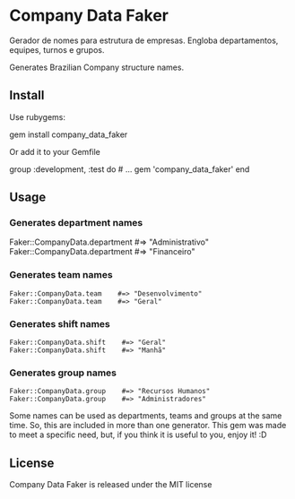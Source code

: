 # Company Data Faker

Gerador de nomes para estrutura de empresas. Engloba departamentos, equipes, turnos e grupos.

Generates Brazilian Company structure names.

## Install

Use rubygems:

  gem install company_data_faker
  
Or add it to your Gemfile

  group :development, :test do
    # ...
    gem 'company_data_faker'
  end

## Usage

  ### Generates department names
  Faker::CompanyData.department    #=> "Administrativo"
  Faker::CompanyData.department    #=> "Financeiro"

  ### Generates team names
    Faker::CompanyData.team    #=> "Desenvolvimento"
    Faker::CompanyData.team    #=> "Geral"

  ### Generates shift names
    Faker::CompanyData.shift    #=> "Geral"
    Faker::CompanyData.shift    #=> "Manhã"

  ### Generates group names
    Faker::CompanyData.group    #=> "Recursos Humanos"
    Faker::CompanyData.group    #=> "Administradores"

  Some names can be used as departments, teams and groups at the same time. So, this are included in more than one generator.
  This gem was made to meet a specific need, but, if you think it is useful to you, enjoy it! :D

## License

Company Data Faker is released under the MIT license